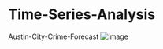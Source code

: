 # Time-Series-Analysis
Austin-City-Crime-Forecast
![image](https://github.com/anidurg/Time-Series-Analysis/assets/102254578/c05c1eb5-b56f-459f-b8e6-a01fe7265c78)

